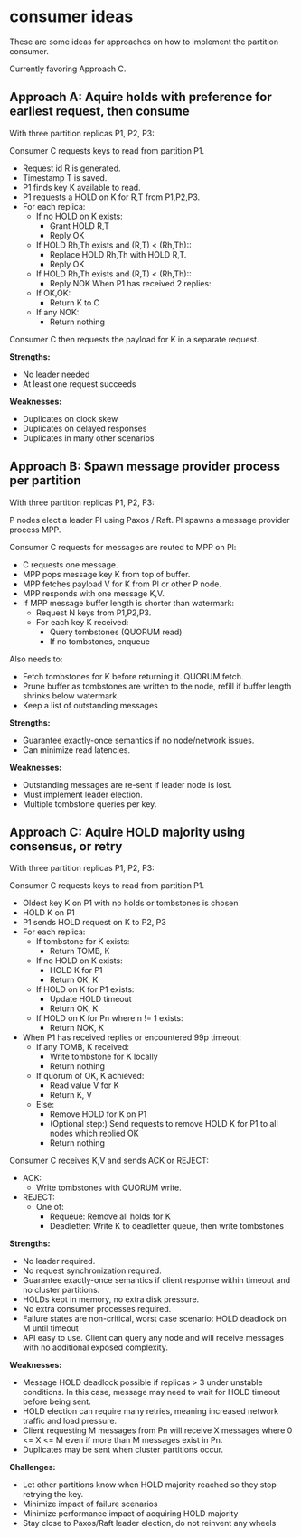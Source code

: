 # consumer ideas

These are some ideas for approaches on how to implement the partition consumer.

Currently favoring Approach C.

## Approach A: Aquire holds with preference for earliest request, then consume

With three partition replicas P1, P2, P3:

Consumer C requests keys to read from partition P1.

- Request id R is generated.
- Timestamp T is saved.
- P1 finds key K available to read.
- P1 requests a HOLD on K for R,T from P1,P2,P3.
- For each replica:
  - If no HOLD on K exists:
    - Grant HOLD R,T
    - Reply OK
  - If HOLD Rh,Th exists and (R,T) < (Rh,Th)::
    - Replace HOLD Rh,Th with HOLD R,T.
    - Reply OK
  - If HOLD Rh,Th exists and (R,T) < (Rh,Th)::
    - Reply NOK
When P1 has received 2 replies:
  - If OK,OK:
    - Return K to C
  - If any NOK:
    - Return nothing

Consumer C then requests the payload for K in a separate request.

__Strengths:__
- No leader needed
- At least one request succeeds

__Weaknesses:__
- Duplicates on clock skew
- Duplicates on delayed responses
- Duplicates in many other scenarios


## Approach B: Spawn message provider process per partition

With three partition replicas P1, P2, P3:

P nodes elect a leader Pl using Paxos / Raft.
Pl spawns a message provider process MPP.

Consumer C requests for messages are routed to MPP on Pl:

- C requests one message.
- MPP pops message key K from top of buffer.
- MPP fetches payload V for K from Pl or other P node.
- MPP responds with one message K,V.
- If MPP message buffer length is shorter than watermark:
  - Request N keys from P1,P2,P3.
  - For each key K received:
    - Query tombstones (QUORUM read)
    - If no tombstones, enqueue

Also needs to:
- Fetch tombstones for K before returning it. QUORUM fetch.
- Prune buffer as tombstones are written to the node, refill if buffer length shrinks below watermark.
- Keep a list of outstanding messages


__Strengths:__
- Guarantee exactly-once semantics if no node/network issues.
- Can minimize read latencies.

__Weaknesses:__
- Outstanding messages are re-sent if leader node is lost.
- Must implement leader election.
- Multiple tombstone queries per key.

## Approach C: Aquire HOLD majority using consensus, or retry

With three partition replicas P1, P2, P3:

Consumer C requests keys to read from partition P1.

- Oldest key K on P1 with no holds or tombstones is chosen
- HOLD K on P1
- P1 sends HOLD request on K to P2, P3
- For each replica:
  - If tombstone for K exists:
    - Return TOMB, K
  - If no HOLD on K exists:
    - HOLD K for P1
    - Return OK, K
  - If HOLD on K for P1 exists:
    - Update HOLD timeout
    - Return OK, K
  - If HOLD on K for Pn where n != 1 exists:
    - Return NOK, K
- When P1 has received replies or encountered 99p timeout:
  - If any TOMB, K received:
    - Write tombstone for K locally
    - Return nothing
  - If quorum of OK, K achieved:
    - Read value V for K
    - Return K, V
  - Else:
    - Remove HOLD for K on P1
    - (Optional step:) Send requests to remove HOLD K for P1 to all nodes which replied OK
    - Return nothing

Consumer C receives K,V and sends ACK or REJECT:
- ACK:
  - Write tombstones with QUORUM write.
- REJECT:
  - One of:
    - Requeue: Remove all holds for K
    - Deadletter: Write K to deadletter queue, then write tombstones

__Strengths:__
- No leader required.
- No request synchronization required.
- Guarantee exactly-once semantics if client response within timeout and no cluster partitions.
- HOLDs kept in memory, no extra disk pressure.
- No extra consumer processes required.
- Failure states are non-critical, worst case scenario: HOLD deadlock on M until timeout
- API easy to use. Client can query any node and will receive messages with no additional exposed complexity.

__Weaknesses:__
- Message HOLD deadlock possible if replicas > 3 under unstable conditions. In this case, message may need to wait for HOLD timeout before being sent.
- HOLD election can require many retries, meaning increased network traffic and load pressure.
- Client requesting M messages from Pn will receive X messages where 0 <= X <= M even if more than M messages exist in Pn.
- Duplicates may be sent when cluster partitions occur.

__Challenges:__
- Let other partitions know when HOLD majority reached so they stop retrying the key.
- Minimize impact of failure scenarios
- Minimize performance impact of acquiring HOLD majority
- Stay close to Paxos/Raft leader election, do not reinvent any wheels
